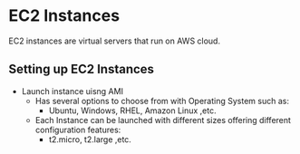 # EC2 Instances
EC2 instances are virtual servers that run on AWS cloud. 

## Setting up EC2 Instances

- Launch instance uisng AMI
  - Has several options to choose from with Operating System such as:
    - Ubuntu, Windows, RHEL, Amazon Linux ,etc.
  - Each Instance can be launched with different sizes offering different configuration features:
    - t2.micro, t2.large ,etc.
